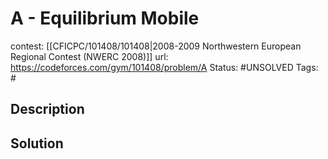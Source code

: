 # A - Equilibrium Mobile

contest: [[CFICPC/101408/101408|2008-2009 Northwestern European Regional Contest (NWERC 2008)]]
url: https://codeforces.com/gym/101408/problem/A
Status: #UNSOLVED
Tags: #

## Description

## Solution


